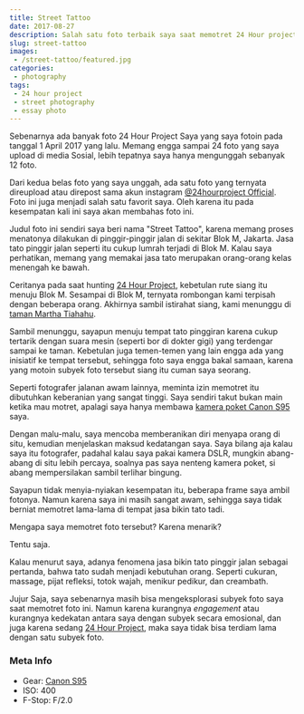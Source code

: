 ```yaml
---
title: Street Tattoo
date: 2017-08-27
description: Salah satu foto terbaik saya saat memotret 24 Hour project tahun 2017
slug: street-tattoo
images:
 - /street-tattoo/featured.jpg
categories:
 - photography
tags: 
 - 24 hour project
 - street photography
 - essay photo
---
```


Sebenarnya ada banyak foto 24 Hour Project Saya yang saya fotoin pada tanggal 1 April 2017 yang lalu. Memang engga sampai 24 foto yang saya upload di media Sosial, lebih tepatnya saya hanya mengunggah sebanyak 12 foto.

Dari kedua belas foto yang saya unggah, ada satu foto yang ternyata direupload atau direpost sama akun instagram [@24hourproject Official](https://instagram.com/24hourproject). Foto ini juga menjadi salah satu favorit saya. Oleh karena itu pada kesempatan kali ini saya akan membahas foto ini. 

<!--more--> 
  
Judul foto ini sendiri saya beri nama "Street Tattoo", karena memang proses menatonya dilakukan di pinggir-pinggir jalan di sekitar Blok M, Jakarta. Jasa tato pinggir jalan seperti itu cukup lumrah terjadi di Blok M. Kalau saya perhatikan, memang yang memakai jasa tato merupakan orang-orang kelas menengah ke bawah.  

Ceritanya pada saat hunting [24 Hour Project][24hourproject], kebetulan rute siang itu menuju Blok M. Sesampai di Blok M, ternyata rombongan kami terpisah dengan beberapa orang. Akhirnya sambil istirahat siang, kami menunggu di [taman Martha Tiahahu][taman].  
  
Sambil menunggu, sayapun menuju tempat tato pinggiran karena cukup tertarik dengan suara mesin (seperti bor di dokter gigi) yang terdengar sampai ke taman. Kebetulan juga temen-temen yang lain engga ada yang inisiatif ke tempat tersebut, sehingga foto saya engga bakal samaan, karena yang motoin subyek foto tersebut siang itu cuman saya seorang.  
  
Seperti fotografer jalanan awam lainnya, meminta izin memotret itu dibutuhkan keberanian yang sangat tinggi. Saya sendiri takut bukan main ketika mau motret, apalagi saya hanya membawa [kamera poket Canon S95][canons95] saya.  
  
Dengan malu-malu, saya mencoba memberanikan diri menyapa orang di situ, kemudian menjelaskan maksud kedatangan saya. Saya bilang aja kalau saya itu fotografer, padahal kalau saya pakai kamera DSLR, mungkin abang-abang di situ lebih percaya, soalnya pas saya nenteng kamera poket, si abang mempersilakan sambil terlihar bingung.  
  
Sayapun tidak menyia-nyiakan kesempatan itu, beberapa frame saya ambil fotonya. Namun karena saya ini masih sangat awam, sehingga saya tidak berniat memotret lama-lama di tempat jasa bikin tato tadi.  
  
Mengapa saya memotret foto tersebut? Karena menarik?  
  
Tentu saja.  
  
Kalau menurut saya, adanya fenomena jasa bikin tato pinggir jalan sebagai pertanda, bahwa tato sudah menjadi kebutuhan orang. Seperti cukuran, massage, pijat refleksi, totok wajah, menikur pedikur, dan creambath.  
  
Jujur Saja, saya sebenarnya masih bisa mengeksplorasi subyek foto saya saat memotret foto ini. Namun karena kurangnya _engagement_ atau kurangnya kedekatan antara saya dengan subyek secara emosional, dan juga karena sedang [24 Hour Project][24hourproject], maka saya tidak bisa terdiam lama dengan satu subyek foto.  

### Meta Info

*   Gear: [Canon S95][canons95]
*   ISO: 400
*   F-Stop: F/2.0


[taman]: https://www.google.com/search?client=opera&q=taman+martha+tiahahu&sourceid=opera&ie=UTF-8&oe=UTF-8
[24hourproject]: /24-hour-project
[canons95]: /canon-s95